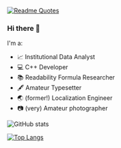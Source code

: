 [![Readme Quotes](https://quotes-github-readme.vercel.app/api?type=vertical&theme=tokyonight&author=Thomas%20Wayne)](https://github.com/piyushsuthar/github-readme-quotes)

### Hi there 👋

I'm a:

- :chart_with_upwards_trend: Institutional Data Analyst
- :computer: C++ Developer
- :books: Readability Formula Researcher
- :fountain_pen: Amateur Typesetter
- :earth_asia: (former!) Localization Engineer
- :camera: (very) Amateur photographer

![GitHub stats](https://github-readme-stats.vercel.app/api?username=Blake-Madden&show_icons=true&theme=synthwave)

[![Top Langs](https://github-readme-stats.vercel.app/api/top-langs/?username=Blake-Madden&layout=compact)](https://github.com/Blake-Madden/github-readme-stats)

<!--
**Blake-Madden/Blake-Madden** is a ✨ _special_ ✨ repository because its `README.md` (this file) appears on your GitHub profile.

Here are some ideas to get you started:

- 🔭 I’m currently working on ...
- 🌱 I’m currently learning ...
- 👯 I’m looking to collaborate on ...
- 🤔 I’m looking for help with ...
- 💬 Ask me about ...
- 📫 How to reach me: ...
- 😄 Pronouns: ...
- ⚡ Fun fact: ...
-->
